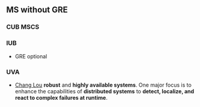 ## MS without GRE
### CUB MSCS
### IUB
- GRE optional
### UVA
- [Chang Lou](https://changlousys.github.io/about/) **robust** and **highly available systems**. One major focus is to enhance the capabilities of **distributed systems** to **detect, localize, and react to complex failures at runtime**.